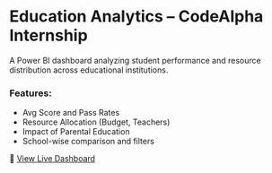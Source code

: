 # Education Analytics – CodeAlpha Internship

A Power BI dashboard analyzing student performance and resource distribution across educational institutions.

### Features:
- Avg Score and Pass Rates
- Resource Allocation (Budget, Teachers)
- Impact of Parental Education
- School-wise comparison and filters

🔗 [View Live Dashboard](https://playground.powerbi.com/en-us/dev-sandbox?reportId=66e09709-7678-48e7-85c6-e2733a6c8fd3)

